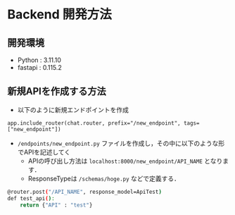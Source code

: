 # Backend 開発方法
## 開発環境
- Python : 3.11.10
- fastapi : 0.115.2


## 新規APIを作成する方法
- 以下のように新規エンドポイントを作成
```
app.include_router(chat.router, prefix="/new_endpoint", tags=["new_endpoint"])
```

- `/endpoints/new_endpoint.py` ファイルを作成し，その中に以下のような形でAPIを記述してく
    - APIの呼び出し方法は `localhost:8000/new_endpoint/API_NAME` となります．
    - ResponseTypeは `/schemas/hoge.py` などで定義する．

```bash
@router.post("/API_NAME", response_model=ApiTest)
def test_api():
    return {"API" : "test"}
```